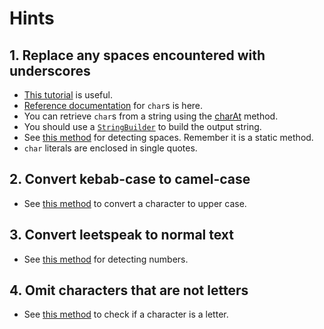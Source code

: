 # Hints

## 1. Replace any spaces encountered with underscores

- [This tutorial][chars-tutorial] is useful.
- [Reference documentation][chars-docs] for `char`s is here.
- You can retrieve `char`s from a string using the [charAt][char-at] method.
- You should use a [`StringBuilder`][string-builder] to build the output string.
- See [this method][iswhitespace] for detecting spaces. Remember it is a static method.
- `char` literals are enclosed in single quotes.

## 2. Convert kebab-case to camel-case

- See [this method][toupper] to convert a character to upper case.

## 3. Convert leetspeak to normal text

- See [this method][isdigit] for detecting numbers.

## 4. Omit characters that are not letters

- See [this method][isletter] to check if a character is a letter.

[chars-docs]: https://docs.oracle.com/en/java/javase/14/docs/api/java.base/java/lang/Character.html
[chars-tutorial]: https://docs.oracle.com/javase/tutorial/java/data/characters.html
[char-at]: https://docs.oracle.com/en/java/javase/14/docs/api/java.base/java/lang/String.html#charAt(int)
[string-builder]: https://docs.oracle.com/en/java/javase/14/docs/api/java.base/java/lang/StringBuilder.html
[iswhitespace]: https://docs.oracle.com/en/java/javase/14/docs/api/java.base/java/lang/Character.html#isWhitespace(char)
[toupper]: https://docs.oracle.com/en/java/javase/14/docs/api/java.base/java/lang/Character.html#toUpperCase(char)
[isletter]: https://docs.oracle.com/en/java/javase/14/docs/api/java.base/java/lang/Character.html#isLetter(char)
[isdigit]: https://docs.oracle.com/en/java/javase/14/docs/api/java.base/java/lang/Character.html#isDigit(char)

